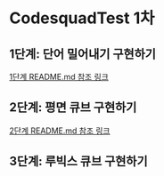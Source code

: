 # CodesquadTest 1차

## 1단계: 단어 밀어내기 구현하기
[1단계 README.md 참조 링크](https://github.com/oopi159/CodesquadTest/tree/master/src/step1)

## 2단계: 평면 큐브 구현하기
[2단계 README.md 참조 링크](https://github.com/oopi159/CodesquadTest/tree/master/src/step2)

## 3단계: 루빅스 큐브 구현하기